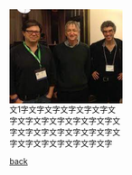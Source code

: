 <div style="width:200px;"><img src="./1.jpg" style="float:left;" /><span style="float:left">文1</span>字文字文字文字文字文字文字文字文字文字文字文字文字文字文字文字文字文字文字文字文字文字文字文字文字文字文字</div>





[back](./)